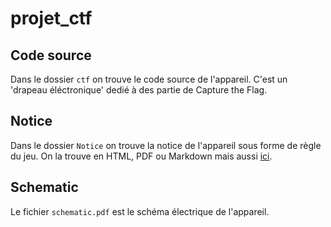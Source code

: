 # projet_ctf

## Code source

Dans le dossier `ctf` on trouve le code source de l'appareil. C'est un 'drapeau éléctronique' dedié à des partie de Capture the Flag.

## Notice

Dans le dossier `Notice` on trouve la notice de l'appareil sous forme de règle du jeu. On la trouve en HTML, PDF ou Markdown mais aussi [ici](https://1m0ut0n.notion.site/Capture-The-Flag-e92e6bce7e9d43f0b6e4ba3c866a1136).

## Schematic

Le fichier `schematic.pdf` est le schéma électrique de l'appareil.
